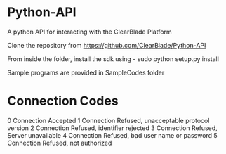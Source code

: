 Python-API
==========

A python API for interacting with the ClearBlade Platform


Clone the repository from https://github.com/ClearBlade/Python-API

From inside the folder, install the sdk using - sudo python setup.py install

Sample programs are provided in SampleCodes folder

Connection Codes
================

0 Connection Accepted
1 Connection Refused, unacceptable protocol version
2 Connection Refused, identifier rejected
3 Connection Refused, Server unavailable
4 Connection Refused, bad user name or password
5 Connection Refused, not authorized
